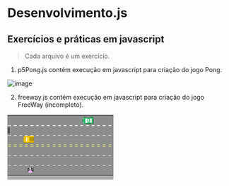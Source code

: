 # Desenvolvimento.js

<h2>Exercícios e práticas em javascript</h2>

>Cada arquivo é um exercício. 

1) p5Pong.js contém execução em javascript para criação do jogo Pong. 

![image](https://user-images.githubusercontent.com/30131172/203208948-92b61abc-c1db-4e9a-929d-8e93b28856a9.png)

2) freeway.js contém execução em javascript para criação do jogo FreeWay (incompleto). 

![image](https://github.com/Roger-Kk/Desenvolvimento.js/blob/Desenvolvimento/freeway_img.png?raw=true)




